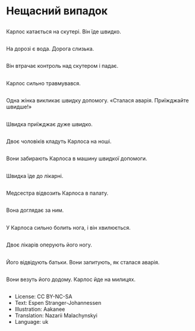 # Нещасний випадок

##
Карлос катається на скутері. Він їде швидко.

##
На дорозі є вода. Дорога слизька.

##
Він втрачає контроль над скутером і падає.

##
Карлос сильно травмувався.

##
Одна жінка викликає швидку допомогу. «Сталася аварія. Приїжджайте швидше!»

##
Швидка приїжджає дуже швидко.

##
Двоє чоловіків кладуть Карлоса на ноші.

##
Вони забирають Карлоса в машину швидкої допомоги.

##
Швидка їде до лікарні.

##
Медсестра відвозить Карлоса в палату.

##
Вона доглядає за ним.

##
У Карлоса сильно болить нога, і він хвилюється.

##
Двоє лікарів оперують його ногу.

##
Його відвідують батьки. Вони запитують, як сталася аварія.

##
Вони везуть його додому. Карлос йде на милицях.

##
* License: CC BY-NC-SA
* Text: Espen Stranger-Johannessen
* Illustration: Aakanee
* Translation: Nazarii Malachynskyi
* Language: uk
